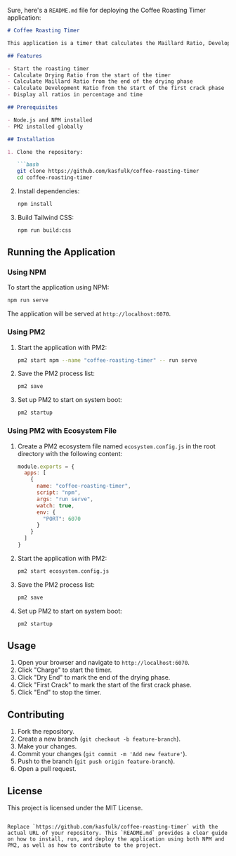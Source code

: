 Sure, here's a `README.md` file for deploying the Coffee Roasting Timer application:

```markdown
# Coffee Roasting Timer

This application is a timer that calculates the Maillard Ratio, Development Ratio, and Drying Ratio during the coffee roasting process. It is built with HTML, JavaScript, and Tailwind CSS, and can be served using NPM and PM2.

## Features

- Start the roasting timer
- Calculate Drying Ratio from the start of the timer
- Calculate Maillard Ratio from the end of the drying phase
- Calculate Development Ratio from the start of the first crack phase
- Display all ratios in percentage and time

## Prerequisites

- Node.js and NPM installed
- PM2 installed globally

## Installation

1. Clone the repository:

   ```bash
   git clone https://github.com/kasfulk/coffee-roasting-timer
   cd coffee-roasting-timer
   ```

2. Install dependencies:

   ```bash
   npm install
   ```

3. Build Tailwind CSS:

   ```bash
   npm run build:css
   ```

## Running the Application

### Using NPM

To start the application using NPM:

```bash
npm run serve
```

The application will be served at `http://localhost:6070`.

### Using PM2

1. Start the application with PM2:

   ```bash
   pm2 start npm --name "coffee-roasting-timer" -- run serve
   ```

2. Save the PM2 process list:

   ```bash
   pm2 save
   ```

3. Set up PM2 to start on system boot:

   ```bash
   pm2 startup
   ```

### Using PM2 with Ecosystem File

1. Create a PM2 ecosystem file named `ecosystem.config.js` in the root directory with the following content:

   ```javascript
   module.exports = {
     apps: [
       {
         name: "coffee-roasting-timer",
         script: "npm",
         args: "run serve",
         watch: true,
         env: {
           "PORT": 6070
         }
       }
     ]
   }
   ```

2. Start the application with PM2:

   ```bash
   pm2 start ecosystem.config.js
   ```

3. Save the PM2 process list:

   ```bash
   pm2 save
   ```

4. Set up PM2 to start on system boot:

   ```bash
   pm2 startup
   ```

## Usage

1. Open your browser and navigate to `http://localhost:6070`.
2. Click "Charge" to start the timer.
3. Click "Dry End" to mark the end of the drying phase.
4. Click "First Crack" to mark the start of the first crack phase.
5. Click "End" to stop the timer.

## Contributing

1. Fork the repository.
2. Create a new branch (`git checkout -b feature-branch`).
3. Make your changes.
4. Commit your changes (`git commit -m 'Add new feature'`).
5. Push to the branch (`git push origin feature-branch`).
6. Open a pull request.

## License

This project is licensed under the MIT License.
```

Replace `https://github.com/kasfulk/coffee-roasting-timer` with the actual URL of your repository. This `README.md` provides a clear guide on how to install, run, and deploy the application using both NPM and PM2, as well as how to contribute to the project.